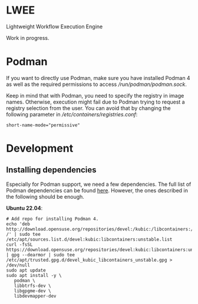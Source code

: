 # LWEE

Lightweight Workflow Execution Engine

Work in progress.

# Podman

If you want to directly use Podman, make sure you have installed Podman 4 as well as the required permissions to access _/run/podman/podman.sock_.

Keep in mind that with Podman, you need to specify the registry in image names.
Otherwise, execution might fail due to Podman trying to request a registry selection from the user.
You can avoid that by changing the following parameter in _/etc/containers/registries.conf_:

```
short-name-mode="permissive"
```

# Development

## Installing dependencies

Especially for Podman support, we need a few dependencies.
The full list of Podman dependencies can be found [here](https://podman.io/docs/installation#build-and-run-dependencies).
However, the ones described in the following should be enough.

**Ubuntu 22.04**:

```shell
# Add repo for installing Podman 4.
echo 'deb http://download.opensuse.org/repositories/devel:/kubic:/libcontainers:/unstable/xUbuntu_22.04/ /' | sudo tee /etc/apt/sources.list.d/devel:kubic:libcontainers:unstable.list
curl -fsSL https://download.opensuse.org/repositories/devel:kubic:libcontainers:unstable/xUbuntu_22.04/Release.key | gpg --dearmor | sudo tee /etc/apt/trusted.gpg.d/devel_kubic_libcontainers_unstable.gpg > /dev/null
sudo apt update
sudo apt install -y \
   podman \
   libbtrfs-dev \
   libgpgme-dev \
   libdevmapper-dev
```
